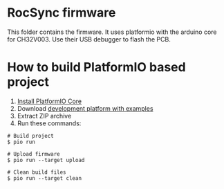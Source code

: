 # RocSync firmware

This folder contains the firmware. It uses platformio with the arduino core for CH32V003. Use their USB debugger to flash the PCB.


How to build PlatformIO based project
=====================================

1. [Install PlatformIO Core](https://docs.platformio.org/page/core.html)
2. Download [development platform with examples](https://github.com/Community-PIO-CH32V/platform-ch32v/archive/develop.zip)
3. Extract ZIP archive
4. Run these commands:

```shell
# Build project
$ pio run

# Upload firmware
$ pio run --target upload

# Clean build files
$ pio run --target clean
```
